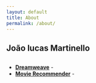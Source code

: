 ```yaml
---
layout: default
title: About
permalink: /about/
---
```


<h2>João lucas Martinello</h2>
<p class="translatable" data-en="i'm a software developer and cs student (6th semester). I have professional experience with web development, AI aplications and data engineering. I like cs, AI/ML, math, retro gaming and music. Currently developing my own retro inspired horror game." data-pt="sou desenvolvedor de software e estudante de cc (6º semestre). Tenho experiência profissional com desenvolvimento web, aplicações de IA e engenharia de dados. Gosto de cc, IA/ML, matemática, jogos retrô e música. Atualmente desenvolvendo meu próprio jogo de terror retrô.">

<h2 class="translatable" data-en="Projects" data-pt="Projetos"></h2>

<ul>
  <li>
    <strong><a href="https://github.com/johnmartinello/Dreamweave" target="_blank">Dreamweave</a></strong> - <span class="translatable" data-en="a dream journaling desktop app" data-pt="um app desktop para diário de sonhos"></span>
  </li>
  <li>
    <strong><a href="https://github.com/johnmartinello/movie-recommender" target="_blank">Movie Recommender</a></strong> - <span class="translatable" data-en="a movie recommender system using embeddings and similarity search" data-pt="um sistema de recomendação de filmes usando embeddings e busca por similaridade"></span>
  </li>
</ul>
